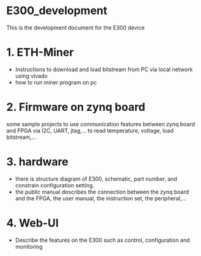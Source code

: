 # E300_development
This is the development document for the E300 device

# 1. ETH-Miner
- Instructions to download and load bitstream from PC via local network using vivado
- how to run miner program on pc

# 2. Firmware on zynq board
some sample projects to use communication features between zynq board and FPGA via I2C, UART, jtag,... to read temperature, voltage, load bitstream,...
# 3. hardware
- there is structure diagram of E300, schematic, part number, and constrain configuration setting.
- the public manual describes the connection between the zynq board and the FPGA, the user manual, the instruction set, the peripheral,...

# 4. Web-UI
- Describe the features on the E300 such as control, configuration and monitoring
